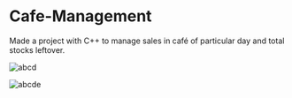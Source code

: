 # Cafe-Management

Made a project with C++ to manage sales in café of particular day
and total stocks leftover.

![abcd](https://user-images.githubusercontent.com/80638299/185098149-b9b3fe71-81f6-4870-8edc-97e3c16f4459.jpg)

![abcde](https://user-images.githubusercontent.com/80638299/185098160-2cda6726-8fe6-4e27-9b72-388f0bbf779a.jpg)

